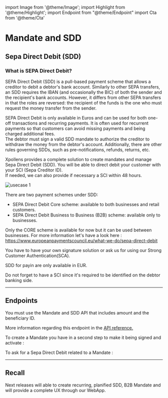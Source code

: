 import Image from '@theme/Image';
import Highlight from '@theme/Highlight';
import Endpoint from "@theme/Endpoint"
import Cta from '@theme/Cta'

# Mandate and SDD

## Sepa Direct Debit (SDD)

### What is SEPA Direct Debit?

SEPA Direct Debit (SDD) is a pull-based payment scheme that allows a creditor to debit a debtor's bank account. Similarly to other SEPA transfers, an SDD requires the IBAN (and occasionally the BIC) of both the sender and the recipient's bank accounts. However, it differs from other SEPA transfers in that the roles are reversed: the recipient of the funds is the one who must request the money transfer from the sender.  

SEPA Direct Debit is only available in Euros and can be used for both one-off transactions and recurring payments. It is often used for recurrent payments so that customers can avoid missing payments and being charged additional fees.  
The debtor must sign a valid SDD mandate to authorize the creditor to withdraw the money from the debtor's account. Additionally, there are other rules governing SDDs, such as pre-notifications, refunds, returns, etc.  

Xpollens provides a complete solution to create mandates and manage Sepa Direct Debit (SDD). You will be able to direct debit your customer with your SCI (Sepa Creditor ID).  
If needed, we can also provide if necessary a SCI within 48 hours. 


<Image src="docs/MANDATE.png" alt="usecase 1"/>


There are two payment schemes under SDD:  

- SEPA Direct Debit Core scheme: available to both businesses and retail customers.
- SEPA Direct Debit Business to Business (B2B) scheme: available only to businesses.


<Highlight type="tip">

Only the CORE scheme is available for now but it can be used between businesses. For more information let's have a look here : https://www.europeanpaymentscouncil.eu/what-we-do/sepa-direct-debit

</Highlight>

<Highlight type="tip">

You have to have your own signature solution or ask us for using our Strong Customer Authentication(SCA). 
  
</Highlight>

<Highlight type="caution">

SDD for payin are only available in EUR.

</Highlight>

<Highlight type="danger">

Do not forget to have a SCI since it's required to be identified on the debtor banking side.

</Highlight>

---


## Endpoints

You must use the Mandate and SDD API that includes amount and the beneficiary ID.

More information regarding this endpoint in the [API reference.](/api/SDD)

To create a Mandate you have in a second step to make it being signed and activate :

<Endpoint apiUrl="/v1.1/Transfers.Bib" path="/api/v1.1/users/{appuserId}/mandates" method="post"/>

To ask for a Sepa Direct Debit related to a Mandate :

<Endpoint apiUrl="/v1.1/Transfers.Bib" path="/api/v1.1/users/{userId}/payins/directdebits" method="post"/>

<!-- <Endpoint apiUrl="/v1.0/migrationProxy" path="​/api/v2.0/users/{userid}/cards/{id}" method="delete"/> -->

---
## Recall

Next releases will able to create recurring, planified SDD, B2B Mandate and will provide a complete UX through our WebApp.

